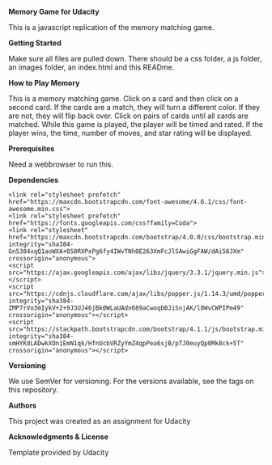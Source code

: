 **Memory Game for Udacity**

This is a javascript replication of the memory matching game.

**Getting Started**

Make sure all files are pulled down.  There should be a css folder, a js folder, an images folder, an index.html and this READme.

**How to Play Memory**

This is a memory matching game.  Click on a card and then click on a second card.  If the cards are a match, they will turn a different color.  If they are not, they will flip back over. Click on pairs of cards until all cards are matched.  While this game is played, the player will be timed and rated.  If the player wins, the time, number of moves, and star rating will be displayed. 


**Prerequisites**

Need a webbrowser to run this. 

**Dependencies**

```
<link rel="stylesheet prefetch" href="https://maxcdn.bootstrapcdn.com/font-awesome/4.6.1/css/font-awesome.min.css">
<link rel="stylesheet prefetch" href="https://fonts.googleapis.com/css?family=Coda">
<link rel="stylesheet" href="https://maxcdn.bootstrapcdn.com/bootstrap/4.0.0/css/bootstrap.min.css" integrity="sha384-Gn5384xqQ1aoWXA+058RXPxPg6fy4IWvTNh0E263XmFcJlSAwiGgFAW/dAiS6JXm" crossorigin="anonymous">
<script src="https://ajax.googleapis.com/ajax/libs/jquery/3.3.1/jquery.min.js"></script>
<script src="https://cdnjs.cloudflare.com/ajax/libs/popper.js/1.14.3/umd/popper.min.js" integrity="sha384-ZMP7rVo3mIykV+2+9J3UJ46jBk0WLaUAdn689aCwoqbBJiSnjAK/l8WvCWPIPm49" crossorigin="anonymous"></script>
<script src="https://stackpath.bootstrapcdn.com/bootstrap/4.1.1/js/bootstrap.min.js" integrity="sha384-smHYKdLADwkXOn1EmN1qk/HfnUcbVRZyYmZ4qpPea6sjB/pTJ0euyQp0Mk8ck+5T" crossorigin="anonymous"></script>
```

**Versioning**

We use SemVer for versioning. For the versions available, see the tags on this repository.

**Authors**

This project was created as an assignment for Udacity

**Acknowledgments & License**

Template provided by Udacity
